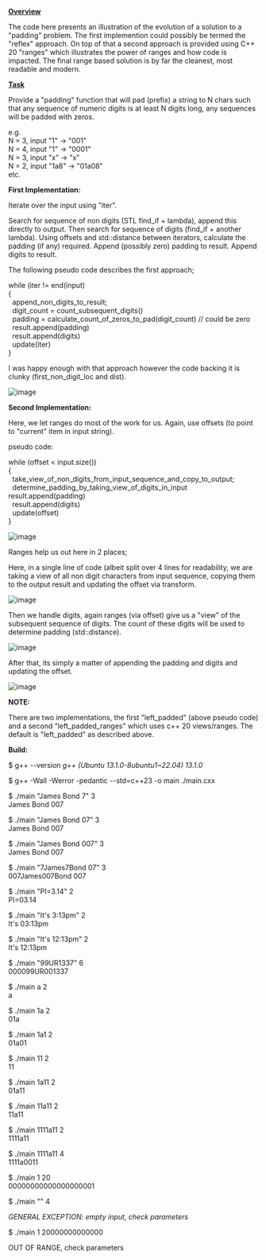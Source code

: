 <ins>**Overview**</ins>

The code here presents an illustration of the evolution of a solution to a "padding" problem. The first implemention could
possibly be termed the "reflex" approach. On top of that a second approach is provided using C++ 20 "ranges" which illustrates
the power of ranges and how code is impacted. The final range based solution is by far the cleanest, most readable and modern. 

<ins>**Task**</ins>

Provide a "padding" function that will pad (prefix) a string to N chars such that any sequence of numeric digits is at least N
digits long, any sequences will be padded with zeros. 

e.g. \
N = 3, input "1" -> "001"\
N = 4, input "1" -> "0001"\
N = 3, input "x" -> "x"\
N = 2, input "1a8" -> "01a08"\
etc.




**First Implementation:**

Iterate over the input using "iter".  

Search for sequence of non digits (STL find_if + lambda), append this directly to output. 
Then search for sequence of digits (find_if + another lambda). Using offsets and std::distance between iterators, calculate the padding (if any) required. 
Append (possibly zero) padding to result.
Append digits to result.


The following pseudo code describes the first approach;


while (iter  != end(input)\
{\
  &nbsp; append_non_digits_to_result;\
  &nbsp; digit_count = count_subsequent_digits()  
  &nbsp; padding = calculate_count_of_zeros_to_pad(digit_count) // could be zero  
  &nbsp; result.append(padding)  
  &nbsp; result.append(digits)  
  &nbsp; update(iter)  
}  


I was happy enough with that approach however the code backing it is clunky (first_non_digit_loc and dist). 

![image](https://github.com/grahamers/padding/assets/19392728/882d21f0-fcaf-4bb2-a5fd-4c61c66a0ce4)


**Second Implementation:**

Here, we let ranges do most of the work for us. Again, use offsets (to point to "current" item in input string).

pseudo code:

while (offset < input.size())\
{\
  &nbsp; take_view_of_non_digits_from_input_sequence_and_copy_to_output;\
  &nbsp; determine_padding_by_taking_view_of_digits_in_input 
  &nbsp; result.append(padding)  
  &nbsp; result.append(digits)  
  &nbsp; update(offset)  
}  

![image](https://github.com/grahamers/padding/assets/19392728/9b993261-e2e9-41b0-8547-4a55e689eec7)

Ranges help us out here in 2 places;

Here, in a single line of code (albeit split over 4 lines for readability, we are taking a view of all non
digit characters from input sequence, copying them to the output result and updating the offset via transform.

![image](https://github.com/grahamers/padding/assets/19392728/051e4e16-25ad-448c-bc66-bed51385cefe)



Then we handle digits, again ranges (via offset) give us a "view" of the subsequent sequence of digits. The count of these digits
will be used to determine padding (std::distance).

![image](https://github.com/grahamers/padding/assets/19392728/02199ad0-6167-46f1-a928-f8890e571da7)


After that, its simply a matter of appending the padding and digits and updating the offset.


![image](https://github.com/grahamers/padding/assets/19392728/5301720a-b5eb-436a-968c-b42b7344f7bf)


**NOTE:**

There are two implementations, the first "left_padded" (above pseudo code) and a second "left_padded_ranges" which uses c++ 20 views/ranges. The default is
"left_padded" as described above. 

**Build:**

$  g++ --version
*g++ (Ubuntu 13.1.0-8ubuntu1~22.04) 13.1.0*

$ g++ -Wall -Werror -pedantic --std=c++23 -o main ./main.cxx

 
$ ./main "James Bond 7" 3\
James Bond 007

$ ./main "James Bond 07" 3\
James Bond 007

$ ./main "James Bond 007" 3\
James Bond 007

$ ./main "7James7Bond 07" 3\
007James007Bond 007

$ ./main "PI=3.14" 2\
PI=03.14

$ ./main "It's 3:13pm" 2\
It's 03:13pm

$ ./main "It's 12:13pm" 2\
It's 12:13pm

$ ./main "99UR1337" 6\
000099UR001337

$ ./main  a  2\
a

$ ./main  1a  2\
01a

$ ./main  1a1  2\
01a01

$ ./main  11  2\
11

$ ./main  1a11  2\
01a11

$ ./main  11a11  2\
11a11

$ ./main  1111a11  2\
1111a11

$ ./main  1111a11 4\
1111a0011

$ ./main  1 20\
00000000000000000001

$ ./main  "" 4

*GENERAL EXCEPTION: empty input, check parameters*

$ ./main  1 20000000000000

OUT OF RANGE, check parameters


